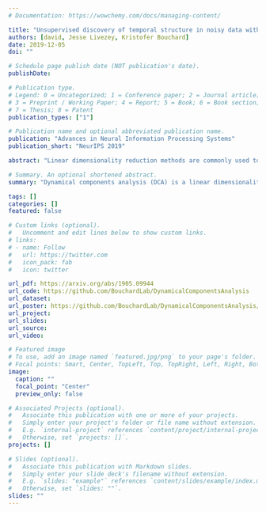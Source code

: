 ```yaml
---
# Documentation: https://wowchemy.com/docs/managing-content/

title: "Unsupervised discovery of temporal structure in noisy data with dynamical components analysis"
authors: [david, Jesse Livezey, Kristofer Bouchard]
date: 2019-12-05
doi: ""

# Schedule page publish date (NOT publication's date).
publishDate: 

# Publication type.
# Legend: 0 = Uncategorized; 1 = Conference paper; 2 = Journal article;
# 3 = Preprint / Working Paper; 4 = Report; 5 = Book; 6 = Book section;
# 7 = Thesis; 8 = Patent
publication_types: ["1"]

# Publication name and optional abbreviated publication name.
publication: "Advances in Neural Information Processing Systems"
publication_short: "NeurIPS 2019"

abstract: "Linear dimensionality reduction methods are commonly used to extract low-dimensional structure from high-dimensional data. However, popular methods disregard temporal structure, rendering them prone to extracting noise rather than meaningful dynamics when applied to time series data. At the same time, many successful unsupervised learning methods for temporal, sequential and spatial data extract features which are predictive of their surrounding context. Combining these approaches, we introduce Dynamical Components Analysis (DCA), a linear dimensionality reduction method which discovers a subspace of high-dimensional time series data with maximal predictive information, defined as the mutual information between the past and future. We test DCA on synthetic examples and demonstrate its superior ability to extract dynamical structure compared to commonly used linear methods. We also apply DCA to several real-world datasets, showing that the dimensions extracted by DCA are more useful than those extracted by other methods for predicting future states and decoding auxiliary variables. Overall, DCA robustly extracts dynamical structure in noisy, high-dimensional data while retaining the computational efficiency and geometric interpretability of linear dimensionality reduction methods."

# Summary. An optional shortened abstract.
summary: "Dynamical components analysis (DCA) is a linear dimensionality reduction method for high-dimensional time-series data that extracts dynamical structure by maximizing an information-theoretic objective. DCA outperforms methods such as Principal Components Analysis and Slow Feature Analysis in extracting dynamical structure in several datasets."

tags: []
categories: []
featured: false

# Custom links (optional).
#   Uncomment and edit lines below to show custom links.
# links:
# - name: Follow
#   url: https://twitter.com
#   icon_pack: fab
#   icon: twitter

url_pdf: https://arxiv.org/abs/1905.09944
url_code: https://github.com/BouchardLab/DynamicalComponentsAnalysis
url_dataset:
url_poster: https://github.com/BouchardLab/DynamicalComponentsAnalysis/blob/master/NeuripsPoster.pdf
url_project:
url_slides:
url_source:
url_video:

# Featured image
# To use, add an image named `featured.jpg/png` to your page's folder. 
# Focal points: Smart, Center, TopLeft, Top, TopRight, Left, Right, BottomLeft, Bottom, BottomRight.
image:
  caption: ""
  focal_point: "Center"
  preview_only: false

# Associated Projects (optional).
#   Associate this publication with one or more of your projects.
#   Simply enter your project's folder or file name without extension.
#   E.g. `internal-project` references `content/project/internal-project/index.md`.
#   Otherwise, set `projects: []`.
projects: []

# Slides (optional).
#   Associate this publication with Markdown slides.
#   Simply enter your slide deck's filename without extension.
#   E.g. `slides: "example"` references `content/slides/example/index.md`.
#   Otherwise, set `slides: ""`.
slides: ""
---
```

